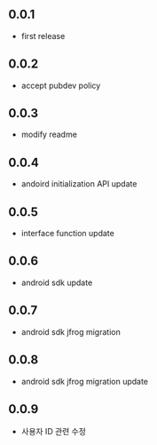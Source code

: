 ## 0.0.1

* first release

## 0.0.2

* accept pubdev policy 

## 0.0.3

* modify readme

## 0.0.4

* andoird initialization API update

## 0.0.5

* interface function update

## 0.0.6

* android sdk update

## 0.0.7

* android sdk jfrog migration

## 0.0.8

* android sdk jfrog migration update

## 0.0.9

* 사용자 ID 관련 수정
